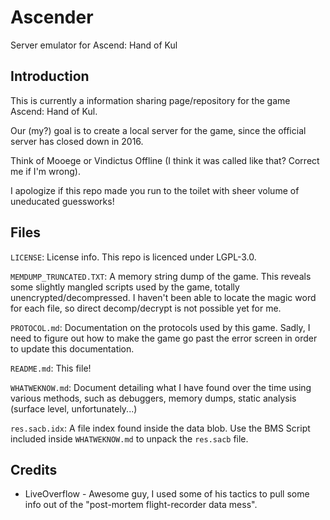 # Ascender
Server emulator for Ascend: Hand of Kul

## Introduction
This is currently a information sharing page/repository for the game Ascend: Hand of Kul.

Our (my?) goal is to create a local server for the game, since the official server has closed down in 2016.

Think of Mooege or Vindictus Offline (I think it was called like that? Correct me if I'm wrong).

I apologize if this repo made you run to the toilet with sheer volume of uneducated guessworks!

## Files
`LICENSE`: License info. This repo is licenced under LGPL-3.0.

`MEMDUMP_TRUNCATED.TXT`: A memory string dump of the game. This reveals some slightly mangled scripts used by the game, totally unencrypted/decompressed. I haven't been able to locate the magic word for each file, so direct decomp/decrypt is not possible yet for me.

`PROTOCOL.md`: Documentation on the protocols used by this game. Sadly, I need to figure out how to make the game go past the error screen in order to update this documentation.

`README.md`: This file!

`WHATWEKNOW.md`: Document detailing what I have found over the time using various methods, such as debuggers, memory dumps, static analysis (surface level, unfortunately...)

`res.sacb.idx`: A file index found inside the data blob. Use the BMS Script included inside `WHATWEKNOW.md` to unpack the `res.sacb` file.

## Credits
- LiveOverflow - Awesome guy, I used some of his tactics to pull some info out of the "post-mortem flight-recorder data mess".
